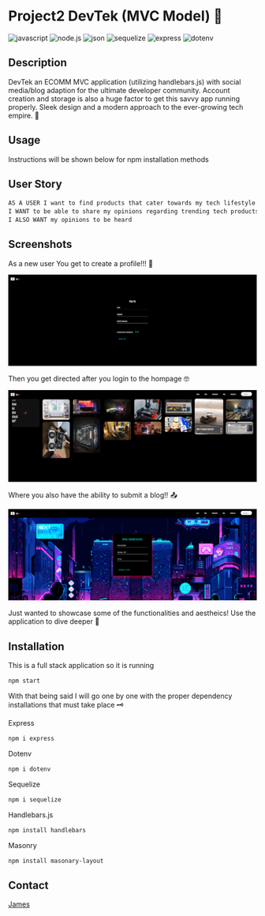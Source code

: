 # Project2 DevTek (MVC Model) :space_invader:


![javascript](https://img.shields.io/badge/Javascript-yellow)
![node.js](https://img.shields.io/badge/-node.js-green)
![json](https://img.shields.io/badge/-json-orange)
![sequelize](https://img.shields.io/badge/Sequelize-blue)
![express](https://img.shields.io/badge/express-orange)
![dotenv](https://img.shields.io/badge/dotenv-green)

## Description 
DevTek an ECOMM MVC application (utilizing handlebars.js) with social media/blog adaption for the ultimate developer community. Account creation and storage is also a huge factor to get this savvy app running properly. Sleek design and a modern approach to the ever-growing tech empire. :robot:

## Usage 
Instructions will be shown below for npm installation methods

## User Story 
```md 
AS A USER I want to find products that cater towards my tech lifestyle and career 
I WANT to be able to share my opinions regarding trending tech products with other people
I ALSO WANT my opinions to be heard 
```

## Screenshots
As a new user You get to create a profile!!! :dizzy:

![signup page](./public/images/signupscreenshot.png)

Then you get directed after you login to the hompage :nerd_face:

![blog](./public/images/blogscreenshot.png)

Where you also have the ability to submit a blog!! :outbox_tray:

![blogsubmit](./public/images/blogsubmitscreenshot.png)

Just wanted to showcase some of the functionalities and aestheics! Use the application to dive deeper :test_tube:



## Installation 
This is a full stack application so it is running 

```md
npm start
```

With that being said I will go one by one with the proper dependency installations that must take place :old_key:

Express 
```md
npm i express
```

Dotenv
```md
npm i dotenv
```

Sequelize
```md
npm i sequelize
```

Handlebars.js
```md
npm install handlebars
```
Masonry 
```md
npm install masonary-layout 
```

## Contact
[James](mailto:jamesthomaspatmore7@gmail.com)



